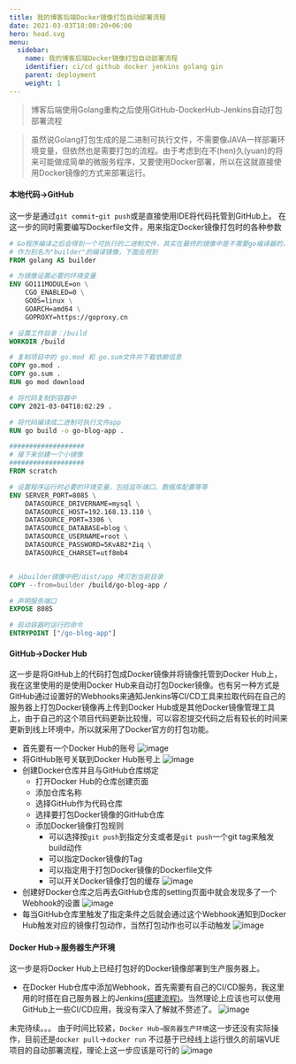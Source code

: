 ```yaml
---
title: 我的博客后端Docker镜像打包自动部署流程
date: 2021-03-03T18:00:20+06:00
hero: head.svg
menu:
  sidebar:
    name: 我的博客后端Docker镜像打包自动部署流程
    identifier: ci/cd github docker jenkins golang gin
    parent: deployment
    weight: 1
---
```


> 博客后端使用Golang重构之后使用GitHub-DockerHub-Jenkins自动打包部署流程

> 虽然说Golang打包生成的是二进制可执行文件，不需要像JAVA一样部署环境变量，但依然也是需要打包的流程。由于考虑到在不(hen)久(yuan)的将来可能做成简单的微服务程序，又要使用Docker部署，所以在这就直接使用Docker镜像的方式来部署运行。

#### 本地代码→GitHub
这一步是通过`git commit`-`git push`或是直接使用IDE将代码托管到GitHub上。
在这一步的同时需要编写Dockerfile文件，用来指定Docker镜像打包时的各种参数

```Dockerfile
# Go程序编译之后会得到一个可执行的二进制文件，其实在最终的镜像中是不需要go编译器的，也就是说我们只需要一个运行最终二进制文件的容器即可。
# 作为别名为"builder"的编译镜像，下面会用到
FROM golang AS builder

# 为镜像设置必要的环境变量
ENV GO111MODULE=on \
    CGO_ENABLED=0 \
    GOOS=linux \
    GOARCH=amd64 \
    GOPROXY=https://goproxy.cn

# 设置工作目录：/build
WORKDIR /build

# 复制项目中的 go.mod 和 go.sum文件并下载依赖信息
COPY go.mod .
COPY go.sum .
RUN go mod download

# 将代码复制到容器中
COPY 2021-03-04T18:02:29 .

# 将代码编译成二进制可执行文件app
RUN go build -o go-blog-app .

###################
# 接下来创建一个小镜像
###################
FROM scratch

# 设置程序运行时必要的环境变量，包括监听端口、数据库配置等等
ENV SERVER_PORT=8085 \
    DATASOURCE_DRIVERNAME=mysql \
    DATASOURCE_HOST=192.168.13.110 \
    DATASOURCE_PORT=3306 \
    DATASOURCE_DATABASE=blog \
    DATASOURCE_USERNAME=root \
    DATASOURCE_PASSWORD=5KvA82*Ziq \
    DATASOURCE_CHARSET=utf8mb4


# 从builder镜像中把/dist/app 拷贝到当前目录
COPY --from=builder /build/go-blog-app /

# 声明服务端口
EXPOSE 8085

# 启动容器时运行的命令
ENTRYPOINT ["/go-blog-app"]
```

#### GitHub→Docker Hub
这一步是将GitHub上的代码打包成Docker镜像并将镜像托管到Docker Hub上，我在这里使用的是使用Docker Hub来自动打包Docker镜像。也有另一种方式是GitHub通过设置好的Webhooks来通知Jenkins等CI/CD工具来拉取代码在自己的服务器上打包Docker镜像再上传到Docker Hub或是其他Docker镜像管理工具上，由于自己的这个项目代码更新比较慢，可以容忍提交代码之后有较长的时间来更新到线上环境中，所以就采用了Docker官方的打包功能。
- 首先要有一个Docker Hub的账号
  ![image](https://ormissia-blog.oss-cn-qingdao.aliyuncs.com/image-hosting/go-gin-blog-cicd1.jpg)
- 将GitHub账号关联到Docker Hub账号上
  ![image](https://ormissia-blog.oss-cn-qingdao.aliyuncs.com/image-hosting/go-gin-blog-cicd2.jpg)
- 创建Docker仓库并且与GitHub仓库绑定
  - 打开Docker Hub的仓库创建页面
  - 添加仓库名称
  - 选择GitHub作为代码仓库
  - 选择要打包Docker镜像的GitHub仓库
  - 添加Docker镜像打包规则
    - 可以选择按`git push`到指定分支或者是`git push`一个git tag来触发build动作
    - 可以指定Docker镜像的Tag
    - 可以指定用于打包Docker镜像的Dockerfile文件
    - 可以开关Docker镜像打包的缓存
      ![image](https://ormissia-blog.oss-cn-qingdao.aliyuncs.com/image-hosting/go-gin-blog-cicd3.jpg)
- 创建好Docker仓库之后再去GitHub仓库的setting页面中就会发现多了一个Webhook的设置
  ![image](https://ormissia-blog.oss-cn-qingdao.aliyuncs.com/image-hosting/go-gin-blog-cicd4.jpg)
- 每当GitHub仓库里触发了指定条件之后就会通过这个Webhook通知到Docker Hub触发对应的镜像打包动作，当然打包动作也可以手动触发
  ![image](https://ormissia-blog.oss-cn-qingdao.aliyuncs.com/image-hosting/go-gin-blog-cicd5.jpg)

#### Docker Hub→服务器生产环境
这一步是将Docker Hub上已经打包好的Docker镜像部署到生产服务器上。
- 在Docker Hub仓库中添加Webhook，首先需要有自己的CI/CD服务，我这里用的时搭在自己服务器上的Jenkins[\(搭建流程\)](http://ormissia.com:13880/#/articleDetail/7)。当然理论上应该也可以使用GitHub上一些CI/CD应用，我没有深入了解就不赘述了。
  ![image](https://ormissia-blog.oss-cn-qingdao.aliyuncs.com/image-hosting/go-gin-blog-cicd6.jpg)


未完待续。。。
由于时间比较紧，`Docker Hub→服务器生产环境`这一步还没有实际操作，目前还是`docker pull`→`docker run`
不过基于已经线上运行很久的前端VUE项目的自动部署流程，理论上这一步应该是可行的
![image](https://ormissia-blog.oss-cn-qingdao.aliyuncs.com/stickers/QQ%E5%9B%BE%E7%89%8720210201233008.gif)

